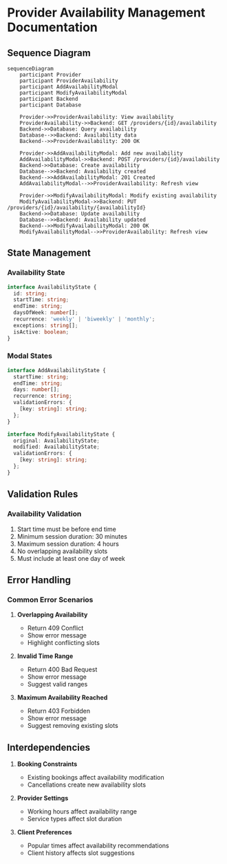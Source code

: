 # Provider Availability Management Documentation

## Sequence Diagram

```mermaid
sequenceDiagram
    participant Provider
    participant ProviderAvailability
    participant AddAvailabilityModal
    participant ModifyAvailabilityModal
    participant Backend
    participant Database

    Provider->>ProviderAvailability: View availability
    ProviderAvailability->>Backend: GET /providers/{id}/availability
    Backend->>Database: Query availability
    Database-->>Backend: Availability data
    Backend-->>ProviderAvailability: 200 OK

    Provider->>AddAvailabilityModal: Add new availability
    AddAvailabilityModal->>Backend: POST /providers/{id}/availability
    Backend->>Database: Create availability
    Database-->>Backend: Availability created
    Backend-->>AddAvailabilityModal: 201 Created
    AddAvailabilityModal-->>ProviderAvailability: Refresh view

    Provider->>ModifyAvailabilityModal: Modify existing availability
    ModifyAvailabilityModal->>Backend: PUT /providers/{id}/availability/{availabilityId}
    Backend->>Database: Update availability
    Database-->>Backend: Availability updated
    Backend-->>ModifyAvailabilityModal: 200 OK
    ModifyAvailabilityModal-->>ProviderAvailability: Refresh view
```

## State Management

### Availability State
```typescript
interface AvailabilityState {
  id: string;
  startTime: string;
  endTime: string;
  daysOfWeek: number[];
  recurrence: 'weekly' | 'biweekly' | 'monthly';
  exceptions: string[];
  isActive: boolean;
}
```

### Modal States
```typescript
interface AddAvailabilityState {
  startTime: string;
  endTime: string;
  days: number[];
  recurrence: string;
  validationErrors: {
    [key: string]: string;
  };
}

interface ModifyAvailabilityState {
  original: AvailabilityState;
  modified: AvailabilityState;
  validationErrors: {
    [key: string]: string;
  };
}
```

## Validation Rules

### Availability Validation
1. Start time must be before end time
2. Minimum session duration: 30 minutes
3. Maximum session duration: 4 hours
4. No overlapping availability slots
5. Must include at least one day of week

## Error Handling

### Common Error Scenarios
1. **Overlapping Availability**
   - Return 409 Conflict
   - Show error message
   - Highlight conflicting slots

2. **Invalid Time Range**
   - Return 400 Bad Request
   - Show error message
   - Suggest valid ranges

3. **Maximum Availability Reached**
   - Return 403 Forbidden
   - Show error message
   - Suggest removing existing slots

## Interdependencies

1. **Booking Constraints**
   - Existing bookings affect availability modification
   - Cancellations create new availability slots

2. **Provider Settings**
   - Working hours affect availability range
   - Service types affect slot duration

3. **Client Preferences**
   - Popular times affect availability recommendations
   - Client history affects slot suggestions
